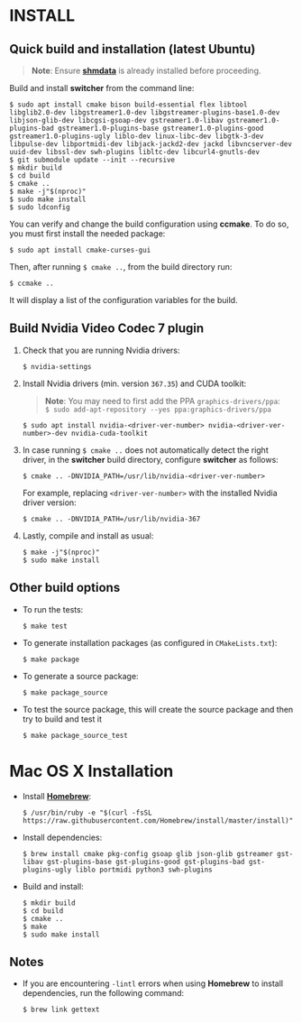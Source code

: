 INSTALL   
=======

## Quick build and installation (latest Ubuntu)

> **Note**: Ensure **[shmdata](https://github.com/sat-metalab/shmdata)** is already installed before proceeding.

Build and install **switcher** from the command line:

```
$ sudo apt install cmake bison build-essential flex libtool libglib2.0-dev libgstreamer1.0-dev libgstreamer-plugins-base1.0-dev libjson-glib-dev libcgsi-gsoap-dev gstreamer1.0-libav gstreamer1.0-plugins-bad gstreamer1.0-plugins-base gstreamer1.0-plugins-good gstreamer1.0-plugins-ugly liblo-dev linux-libc-dev libgtk-3-dev libpulse-dev libportmidi-dev libjack-jackd2-dev jackd libvncserver-dev uuid-dev libssl-dev swh-plugins libltc-dev libcurl4-gnutls-dev
$ git submodule update --init --recursive
$ mkdir build
$ cd build
$ cmake ..
$ make -j"$(nproc)"
$ sudo make install
$ sudo ldconfig
```

You can verify and change the build configuration using **ccmake**. To do so, you must first install the needed package:
    
```
$ sudo apt install cmake-curses-gui
```
    
Then, after running `$ cmake ..`, from the build directory run:

```
$ ccmake ..
```
    
It will display a list of the configuration variables for the build.

## Build Nvidia Video Codec 7 plugin

1. Check that you are running Nvidia drivers:

    ```
    $ nvidia-settings
    ```

2. Install Nvidia drivers (min. version `367.35`) and CUDA toolkit:

    > **Note**: You may need to first add the PPA `graphics-drivers/ppa`:  
    > `$ sudo add-apt-repository --yes ppa:graphics-drivers/ppa`

    ```
    $ sudo apt install nvidia-<driver-ver-number> nvidia-<driver-ver-number>-dev nvidia-cuda-toolkit
    ```

3. In case running `$ cmake ..` does not automatically detect the right driver, in the **switcher** build directory, configure **switcher** as follows:

    ```
    $ cmake .. -DNVIDIA_PATH=/usr/lib/nvidia-<driver-ver-number>
    ```

    For example, replacing `<driver-ver-number>` with the installed Nvidia driver version:

    ```
    $ cmake .. -DNVIDIA_PATH=/usr/lib/nvidia-367
    ```

4. Lastly, compile and install as usual:

    ```
    $ make -j"$(nproc)"
    $ sudo make install
    ```

## Other build options

* To run the tests:

    ```
    $ make test
    ```

* To generate installation packages (as configured in `CMakeLists.txt`):

    ```
    $ make package
    ```

* To generate a source package:

    ```
    $ make package_source
    ```

* To test the source package, this will create the source package and then try to build and test it

    ```
    $ make package_source_test
    ```

# Mac OS X Installation

* Install **[Homebrew](https://github.com/Homebrew/brew)**:

    ```
    $ /usr/bin/ruby -e "$(curl -fsSL https://raw.githubusercontent.com/Homebrew/install/master/install)"
    ```

* Install dependencies:

    ```
    $ brew install cmake pkg-config gsoap glib json-glib gstreamer gst-libav gst-plugins-base gst-plugins-good gst-plugins-bad gst-plugins-ugly liblo portmidi python3 swh-plugins
    ```

* Build and install:

    ```
    $ mkdir build
    $ cd build
    $ cmake ..
    $ make
    $ sudo make install
    ```

## Notes

* If you are encountering `-lintl` errors when using **Homebrew** to install dependencies, run the following command:

    ```
    $ brew link gettext
    ```
